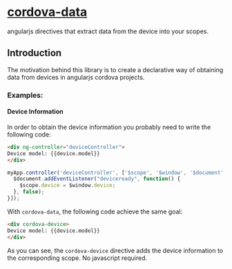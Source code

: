 # [cordova-data](http://ozsay.github.io/cordova-data/)
angularjs directives that extract data from the device into your scopes.

## Introduction
The motivation behind this library is to create a declarative way of obtaining data from devices in angularjs cordova projects.

### Examples:

#### Device Information
In order to obtain the device information you probably need to write the following code:

```html
<div ng-controller="deviceController">
Device model: {{device.model}}
</div>
```

```js
myApp.controller('deviceController', ['$scope', '$window', '$document', function($scope, $window, $document) {
  $document.addEventListener("deviceready", function() {
    $scope.device = $window.device;
  }, false);
}]);
```

With `cordova-data`, the following code achieve the same goal:

```html
<div cordova-device>
Device model: {{device.model}}
</div>
```

As you can see, the `cordova-device` directive adds the device information to the corresponding scope. No javascript required.